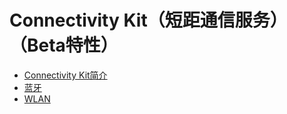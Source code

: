 # Connectivity Kit（短距通信服务）（Beta特性）
- [Connectivity Kit简介](cj-connectivity-kit-intro.md)
- [蓝牙](bluetooth/README_zh.md)
- [WLAN](wifi/README_zh.md)
